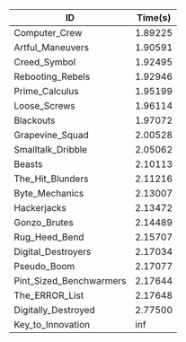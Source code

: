 |ID|Time(s)|
|-|-|
|Computer_Crew|1.89225|
|Artful_Maneuvers|1.90591|
|Creed_Symbol|1.92495|
|Rebooting_Rebels|1.92946|
|Prime_Calculus|1.95199|
|Loose_Screws|1.96114|
|Blackouts|1.97072|
|Grapevine_Squad|2.00528|
|Smalltalk_Dribble|2.05062|
|Beasts|2.10113|
|The_Hit_Blunders|2.11216|
|Byte_Mechanics|2.13007|
|Hackerjacks|2.13472|
|Gonzo_Brutes|2.14489|
|Rug_Heed_Bend|2.15707|
|Digital_Destroyers|2.17034|
|Pseudo_Boom|2.17077|
|Pint_Sized_Benchwarmers|2.17644|
|The_ERROR_List|2.17648|
|Digitally_Destroyed|2.77500|
|Key_to_Innovation|inf|
